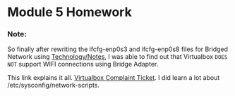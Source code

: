 # **Module 5 Homework**

### **Note:** 

<p>

So finally after rewriting the ifcfg-enp0s3 and ifcfg-enp0s8 files for Bridged Network using [Technology/Notes](https://sites.google.com/site/technologyslashnotes/home/linux/configure-networks-centos7-on-virtualbox), I was able to find out that Virtualbox `DOES NOT` support WIFI connections using Bridge Adapter. 

This link explains it all. [Virtualbox Complaint Ticket](https://www.virtualbox.org/ticket/10019). I did learn a lot about /etc/sysconfig/network-scripts.

</p> 

